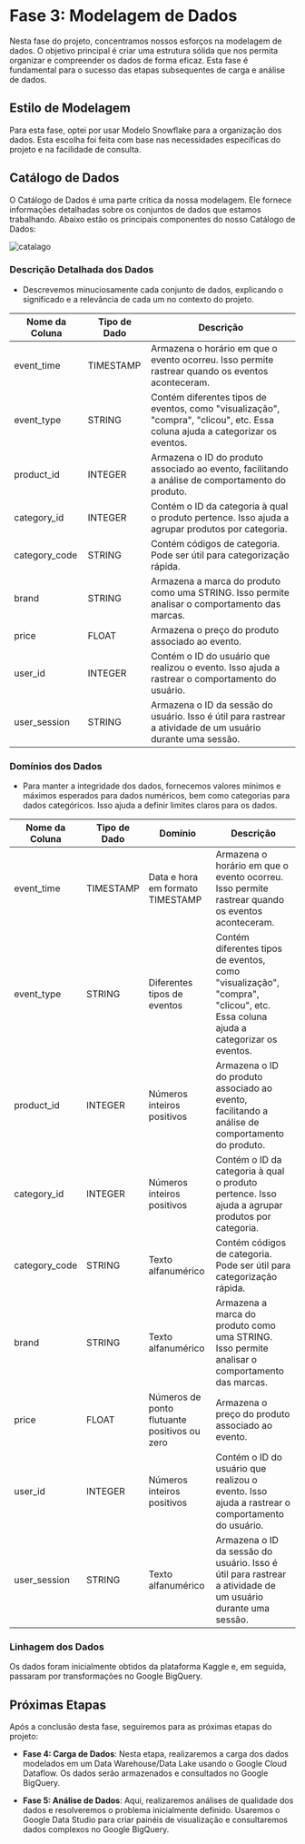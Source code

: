 # Fase 3: Modelagem de Dados

Nesta fase do projeto, concentramos nossos esforços na modelagem de dados. O objetivo principal é criar uma estrutura sólida que nos permita organizar e compreender os dados de forma eficaz. Esta fase é fundamental para o sucesso das etapas subsequentes de carga e análise de dados.

## Estilo de Modelagem

Para esta fase, optei por usar Modelo Snowflake para a organização dos dados. Esta escolha foi feita com base nas necessidades específicas do projeto e na facilidade de consulta.

## Catálogo de Dados

O Catálogo de Dados é uma parte crítica da nossa modelagem. Ele fornece informações detalhadas sobre os conjuntos de dados que estamos trabalhando. Abaixo estão os principais componentes do nosso Catálogo de Dados:

![catalago](https://storage.googleapis.com/ecommerce-behavior/Imangens%20/fase03-01.png)

### Descrição Detalhada dos Dados

- Descrevemos minuciosamente cada conjunto de dados, explicando o significado e a relevância de cada um no contexto do projeto.

| Nome da Coluna  | Tipo de Dado | Descrição                                                                                   |
|-----------------|--------------|---------------------------------------------------------------------------------------------|
| event_time      | TIMESTAMP    | Armazena o horário em que o evento ocorreu. Isso permite rastrear quando os eventos aconteceram. |
| event_type      | STRING       | Contém diferentes tipos de eventos, como "visualização", "compra", "clicou", etc. Essa coluna ajuda a categorizar os eventos. |
| product_id      | INTEGER      | Armazena o ID do produto associado ao evento, facilitando a análise de comportamento do produto. |
| category_id     | INTEGER      | Contém o ID da categoria à qual o produto pertence. Isso ajuda a agrupar produtos por categoria. |
| category_code   | STRING       | Contém códigos de categoria. Pode ser útil para categorização rápida. |
| brand           | STRING       | Armazena a marca do produto como uma STRING. Isso permite analisar o comportamento das marcas. |
| price           | FLOAT        | Armazena o preço do produto associado ao evento. |
| user_id         | INTEGER      | Contém o ID do usuário que realizou o evento. Isso ajuda a rastrear o comportamento do usuário. |
| user_session    | STRING       | Armazena o ID da sessão do usuário. Isso é útil para rastrear a atividade de um usuário durante uma sessão. |


### Domínios dos Dados

- Para manter a integridade dos dados, fornecemos valores mínimos e máximos esperados para dados numéricos, bem como categorias para dados categóricos. Isso ajuda a definir limites claros para os dados.

| Nome da Coluna  | Tipo de Dado | Domínio                                      | Descrição                                                                                   |
|-----------------|--------------|----------------------------------------------|---------------------------------------------------------------------------------------------|
| event_time      | TIMESTAMP    | Data e hora em formato TIMESTAMP             | Armazena o horário em que o evento ocorreu. Isso permite rastrear quando os eventos aconteceram. |
| event_type      | STRING       | Diferentes tipos de eventos                  | Contém diferentes tipos de eventos, como "visualização", "compra", "clicou", etc. Essa coluna ajuda a categorizar os eventos. |
| product_id      | INTEGER      | Números inteiros positivos                   | Armazena o ID do produto associado ao evento, facilitando a análise de comportamento do produto. |
| category_id     | INTEGER      | Números inteiros positivos                   | Contém o ID da categoria à qual o produto pertence. Isso ajuda a agrupar produtos por categoria. |
| category_code   | STRING       | Texto alfanumérico                          | Contém códigos de categoria. Pode ser útil para categorização rápida. |
| brand           | STRING       | Texto alfanumérico                          | Armazena a marca do produto como uma STRING. Isso permite analisar o comportamento das marcas. |
| price           | FLOAT        | Números de ponto flutuante positivos ou zero | Armazena o preço do produto associado ao evento. |
| user_id         | INTEGER      | Números inteiros positivos                   | Contém o ID do usuário que realizou o evento. Isso ajuda a rastrear o comportamento do usuário. |
| user_session    | STRING       | Texto alfanumérico                          | Armazena o ID da sessão do usuário. Isso é útil para rastrear a atividade de um usuário durante uma sessão. |


### Linhagem dos Dados

Os dados foram inicialmente obtidos da plataforma Kaggle e, em seguida, passaram por transformações no Google BigQuery.


## Próximas Etapas

Após a conclusão desta fase, seguiremos para as próximas etapas do projeto:

- **Fase 4: Carga de Dados**: Nesta etapa, realizaremos a carga dos dados modelados em um Data Warehouse/Data Lake usando o Google Cloud Dataflow. Os dados serão armazenados e consultados no Google BigQuery.

- **Fase 5: Análise de Dados**: Aqui, realizaremos análises de qualidade dos dados e resolveremos o problema inicialmente definido. Usaremos o Google Data Studio para criar painéis de visualização e consultaremos dados complexos no Google BigQuery.


